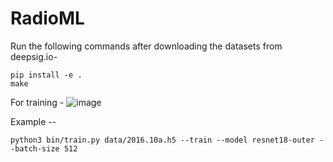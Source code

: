 # RadioML

Run the following commands after downloading the datasets from deepsig.io- 

```
pip install -e .
make
```

For training - 
![image](https://user-images.githubusercontent.com/38449494/125520596-732cfffb-817c-435b-9971-c6102886fe8a.png)

Example -- 
```
python3 bin/train.py data/2016.10a.h5 --train --model resnet18-outer --batch-size 512 
```
